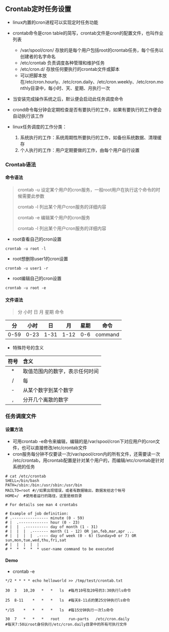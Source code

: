 ## **Crontab定时任务设置**

- linux内置的cron进程可以实现定时任务功能
- crontab命令是cron table的简写，crontab文件是cron的配置文件，也叫作业列表
  - /var/spool/cron/ 存放的是每个用户包括root的crontab任务，每个任务以创建者的名字命名
  - /etc/crontab 负责调度各种管理和维护任务
  - /etc/cron.d/ 存放任何要执行的crontab文件或脚本
  - 可以把脚本放在/etc/cron.hourly、/etc/cron.daily、/etc/cron.weekly、/etc/cron.monthly目录中，每小时、天、星期、月执行一次

- 当安装完成操作系统之后，默认便会启动此任务调度命令
- crond命令每分钟会定期检查是否有要执行的工作，如果有要执行的工作便会自动执行该工作
- linux任务调度的工作分类：
  1. 系统执行的工作：系统周期性所要执行的工作，如备份系统数据、清理缓存
  2. 个人执行的工作：用户定期要做的工作，由每个用户自行设置

### Crontab语法

#### 命令语法

> crontab -u 设定某个用户的cron服务，一般root用户在执行这个命令的时候需要此参数
>
> crontab -l 列出某个用户cron服务的详细内容
>
> crontab -e 编辑某个用户的cron服务
>
> crontab -l 列出某个用户cron服务的详细内容

- root查看自己的cron设置

```shell
crontab -u root -l
```

- root想删除user1的cron设置

```shell
crontab -u user1 -r
```

- root编辑自己的cron设置

```shell
crontab -u root -e
```

#### 文件语法

>  分	小时	日	月	星期	命令

|  分  | 小时 |  日  |  月  | 星期 |  命令   |
| :--: | :--: | :--: | :--: | :--: | :-----: |
| 0-59 | 0-23 | 1-31 | 1-12 | 0-6  | command |

- 特殊符号的含义

| 符号 | 含义                           |
| :--: | :----------------------------- |
|  *   | 取值范围内的数字，表示任何时间 |
|  /   | 每                             |
|  -   | 从某个数字到某个数字           |
|  ,   | 分开几个离散的数字             |

### 任务调度文件

#### 设置方法

- 可用crontab -e命令来编辑，编辑的是/var/spool/cron下对应用户的cron文件，也可以直接修改/etc/crontab文件
- cron服务每分钟不仅要读一次/var/spool/cron内的所有文件，还需要读一次 /etc/crontab，用crontab配置是针对某个用户的，而编辑/etc/crontab是针对系统的任务

```shell
# cat /etc/crontab 
SHELL=/bin/bash
PATH=/sbin:/bin:/usr/sbin:/usr/bin
MAILTO=root	#//如果出现错误，或者有数据输出，数据发给这个帐号
HOME=/	#使用者运行的路径，这里是根目录

# For details see man 4 crontabs

# Example of job definition:
# .---------------- minute (0 - 59)
# |  .------------- hour (0 - 23)
# |  |  .---------- day of month (1 - 31)
# |  |  |  .------- month (1 - 12) OR jan,feb,mar,apr ...
# |  |  |  |  .---- day of week (0 - 6) (Sunday=0 or 7) OR sun,mon,tue,wed,thu,fri,sat
# |  |  |  |  |
# *  *  *  *  * user-name command to be executed
```

#### Demo

- crontab -e 

```shell
*/2 * * * * echo helloworld >> /tmp/test/crontab.txt
```



```shell
30	3	10,20	*	*	ls	#每月10号及20号的3:30执行ls命令

25	8-11	*	*	*	ls	#每天8-11点的第25分钟执行ls命令

*/15	*	*	*	*	ls	#每15分钟执行一次ls命令

30	7	*	*	*	root	run-parts	/etc/cron.daily	 
#每天7:50以root身份执行/etc/cron.daily目录中的所有可执行文件
```

